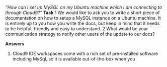 *“How can I set up MySQL on my Ubuntu machine which I am connecting to through Cloud9?”* 
**Task**
1  We would like to ask you to write a short piece of documentation on how to setup a MySQL instance on a Ubuntu machine. It is entirely up to you how you write the docs, but keep in mind that it needs to be helpful, friendly and easy to understand.
2  What would be your communication strategy to notify other users of the update to our docs?

**Answers**
1. Cloud9 IDE workspaces come with a rich set of pre-installed software including MySql, so it is available out-of-the-box when you 

